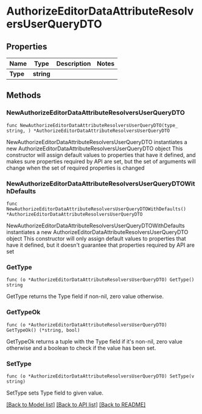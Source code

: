 # AuthorizeEditorDataAttributeResolversUserQueryDTO

## Properties

Name | Type | Description | Notes
------------ | ------------- | ------------- | -------------
**Type** | **string** |  | 

## Methods

### NewAuthorizeEditorDataAttributeResolversUserQueryDTO

`func NewAuthorizeEditorDataAttributeResolversUserQueryDTO(type_ string, ) *AuthorizeEditorDataAttributeResolversUserQueryDTO`

NewAuthorizeEditorDataAttributeResolversUserQueryDTO instantiates a new AuthorizeEditorDataAttributeResolversUserQueryDTO object
This constructor will assign default values to properties that have it defined,
and makes sure properties required by API are set, but the set of arguments
will change when the set of required properties is changed

### NewAuthorizeEditorDataAttributeResolversUserQueryDTOWithDefaults

`func NewAuthorizeEditorDataAttributeResolversUserQueryDTOWithDefaults() *AuthorizeEditorDataAttributeResolversUserQueryDTO`

NewAuthorizeEditorDataAttributeResolversUserQueryDTOWithDefaults instantiates a new AuthorizeEditorDataAttributeResolversUserQueryDTO object
This constructor will only assign default values to properties that have it defined,
but it doesn't guarantee that properties required by API are set

### GetType

`func (o *AuthorizeEditorDataAttributeResolversUserQueryDTO) GetType() string`

GetType returns the Type field if non-nil, zero value otherwise.

### GetTypeOk

`func (o *AuthorizeEditorDataAttributeResolversUserQueryDTO) GetTypeOk() (*string, bool)`

GetTypeOk returns a tuple with the Type field if it's non-nil, zero value otherwise
and a boolean to check if the value has been set.

### SetType

`func (o *AuthorizeEditorDataAttributeResolversUserQueryDTO) SetType(v string)`

SetType sets Type field to given value.



[[Back to Model list]](../README.md#documentation-for-models) [[Back to API list]](../README.md#documentation-for-api-endpoints) [[Back to README]](../README.md)


